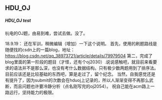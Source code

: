 ## HDU_OJ
##### HDU_OJ test
杭电的OJ题，由易到难，尝试去做。没了。

18.9.19：
还在军训，稍微编辑（增加）一下这个说明。
首先，使用的刷题路线是随便找的csdn上的一篇blog，地址：https://blog.csdn.net/qq_38973721/article/details/79979504
第二，完成了blog里面的第一阶段的题目（才怪，还有个oj2030）.说说感触吧，就目前来看要求的语法并不是那么深，也没有考什么数据结构。只有极少数两题用到了排序法。目前应该还是比较基础的东西吧，算是走过了，留个纪念。
当然，自我感觉还是有提升了，因为submit的次数会在hduoj上记录的，所以人渐渐变得不再那么武断，而且问题也许要冷静分析（点名刚写完的oj2054）。
祝自己能在acm路上一路远行，坚持能力的极限。
